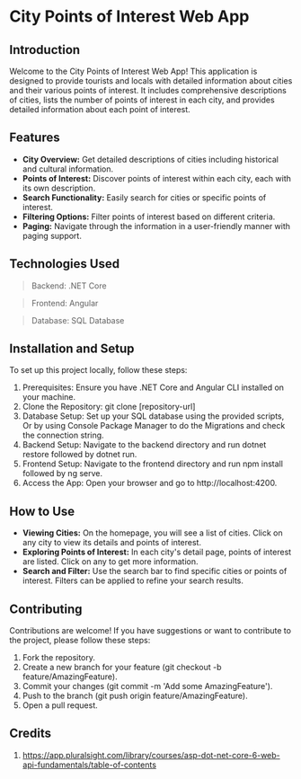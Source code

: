 
# City Points of Interest Web App

## Introduction
Welcome to the City Points of Interest Web App! This application is designed to provide tourists and locals with detailed information about cities and their various points of interest. 
It includes comprehensive descriptions of cities, lists the number of points of interest in each city, and provides detailed information about each point of interest.

## Features
- **City Overview:** Get detailed descriptions of cities including historical and cultural information.
- **Points of Interest:** Discover points of interest within each city, each with its own description.
- **Search Functionality:** Easily search for cities or specific points of interest.
- **Filtering Options:** Filter points of interest based on different criteria.
- **Paging:** Navigate through the information in a user-friendly manner with paging support.

## Technologies Used
> Backend: .NET Core

> Frontend: Angular

> Database: SQL Database

## Installation and Setup
To set up this project locally, follow these steps:

1. Prerequisites: Ensure you have .NET Core and Angular CLI installed on your machine.
2. Clone the Repository: git clone [repository-url]
3. Database Setup: Set up your SQL database using the provided scripts, Or by using Console Package Manager to do the Migrations and check the connection string.
4. Backend Setup: Navigate to the backend directory and run dotnet restore followed by dotnet run.
5. Frontend Setup: Navigate to the frontend directory and run npm install followed by ng serve.
6. Access the App: Open your browser and go to http://localhost:4200.
   
## How to Use
- **Viewing Cities:** On the homepage, you will see a list of cities. Click on any city to view its details and points of interest.
- **Exploring Points of Interest:** In each city's detail page, points of interest are listed. Click on any to get more information.
- **Search and Filter:** Use the search bar to find specific cities or points of interest. Filters can be applied to refine your search results.

## Contributing
Contributions are welcome! If you have suggestions or want to contribute to the project, please follow these steps:

1. Fork the repository.
2. Create a new branch for your feature (git checkout -b feature/AmazingFeature).
3. Commit your changes (git commit -m 'Add some AmazingFeature').
4. Push to the branch (git push origin feature/AmazingFeature).
5. Open a pull request.

## Credits
1. https://app.pluralsight.com/library/courses/asp-dot-net-core-6-web-api-fundamentals/table-of-contents

